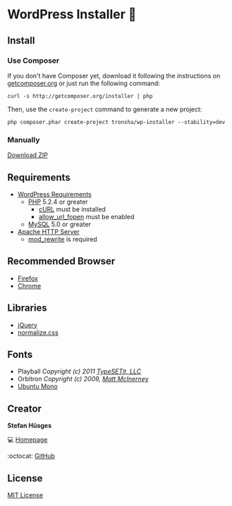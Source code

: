 WordPress Installer :ant:
===================

## Install

### Use Composer

If you don't have Composer yet, download it following the instructions on [getcomposer.org][4]
or just run the following command:

    curl -s http://getcomposer.org/installer | php

Then, use the `create-project` command to generate a new project:

    php composer.phar create-project tronsha/wp-installer --stability=dev
    
### Manually

[Download ZIP][3]

## Requirements

* [WordPress Requirements][5]
  * [PHP][6] 5.2.4 or greater
    * [cURL][9] must be installed
    * [allow_url_fopen][10] must be enabled
  * [MySQL][7] 5.0 or greater
* [Apache HTTP Server][8]
  * [mod_rewrite][16] is required

## Recommended Browser

* [Firefox][11]
* [Chrome][12]

## Libraries

* [jQuery][13]
* [normalize.css][14]

## Fonts

* Playball _Copyright (c) 2011 [TypeSETit, LLC][16]_ 
* Orbitron _Copyright (c) 2009, [Matt McInerney][17]_
* [Ubuntu Mono][18]

## Creator

**Stefan Hüsges**

:computer: [Homepage][1]

:octocat: [GitHub][2]

## License

[MIT License](LICENSE)

[1]: http://www.mpcx.net
[2]: https://github.com/tronsha
[3]: https://github.com/tronsha/wp-installer/archive/master.zip
[4]: http://getcomposer.org
[5]: https://wordpress.org/about/requirements/
[6]: http://php.net/
[7]: http://www.mysql.com/
[8]: http://httpd.apache.org/
[16]: http://httpd.apache.org/docs/2.2/mod/mod_rewrite.html
[9]: http://php.net/manual/en/book.curl.php
[10]: http://php.net/manual/en/filesystem.configuration.php#ini.allow-url-fopen
[11]: https://www.mozilla.org/en-US/firefox/developer/
[12]: https://www.google.com/chrome/
[13]: http://jquery.com/
[14]: http://necolas.github.io/normalize.css/
[15]: https://www.google.com/fonts
[16]: mailto:typesetit@att.net
[17]: mailto:matt@pixelspread.com
[18]: http://font.ubuntu.com/
